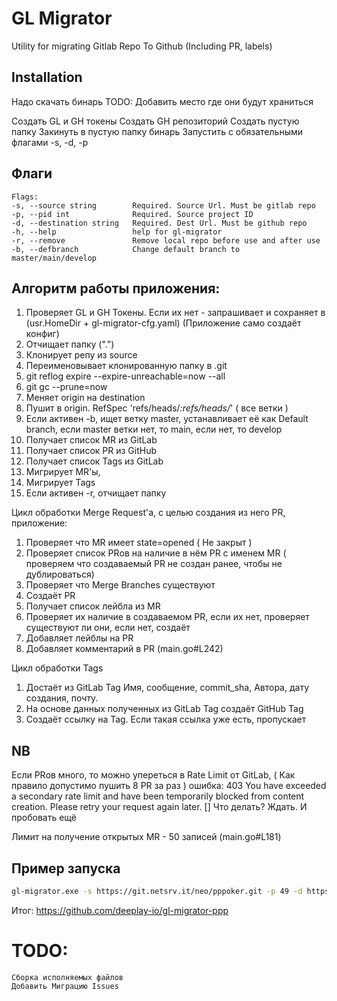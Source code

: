 # GL Migrator

Utility for migrating Gitlab Repo To Github (Including PR, labels)

## Installation

Надо скачать бинарь TODO: Добавить место где они будут храниться

Создать GL и GH токены
Создать GH репозиторий
Создать пустую папку
Закинуть в пустую папку бинарь
Запустить с обязательными флагами -s, -d, -p

## Флаги
```
Flags:
-s, --source string        Required. Source Url. Must be gitlab repo
-p, --pid int              Required. Source project ID
-d, --destination string   Required. Dest Url. Must be github repo
-h, --help                 help for gl-migrator
-r, --remove               Remove local repo before use and after use
-b, --defbranch            Change default branch to master/main/develop
```
## Алгоритм работы приложения:

1) Проверяет GL и GH Токены. Если их нет - запрашивает и сохраняет в (usr.HomeDir + gl-migrator-cfg.yaml) (Приложение само создаёт конфиг)
2) Отчищает папку (".")
3) Клонирует репу из source
4) Переименовывает клонированную папку в .git
5) git reflog expire --expire-unreachable=now --all
6) git gc --prune=now
7) Меняет origin на destination
8) Пушит в origin. RefSpec 'refs/heads/*:refs/heads/*' ( все ветки )
9) Если активен -b, ищет ветку master, устанавливает её как Default branch, если master ветки нет, то main, если нет, то develop
10) Получает список MR из GitLab
11) Получает список PR из GitHub
12) Получает список Tags из GitLab
13) Мигрирует MR'ы,
14) Мигрирует Tags
15) Если активен -r, отчищает папку

Цикл обработки Merge Request'a, с целью создания из него PR, приложение:
1) Проверяет что MR имеет state=opened ( Не закрыт )
2) Проверяет список PRов на наличие в нём PR с именем MR ( проверяем что создаваемый PR не создан ранее, чтобы не дублироваться)
3) Проверяет что Merge Branches существуют
4) Создаёт PR
5) Получает список лейбла из MR
6) Проверяет их наличие в создаваемом PR, если их нет, проверяет существуют ли они, если нет, создаёт
7) Добавляет лейблы на PR
8) Добавляет комментарий в PR (main.go#L242)

Цикл обработки Tags
1) Достаёт из GitLab Tag Имя, сообщение, commit_sha, Автора, дату создания, почту.
2) На основе данных полученных из GitLab Tag создаёт GitHub Tag
3) Создаёт ссылку на Tag. Если такая ссылка уже есть, пропускает

## NB

Если PRов много, то можно упереться в Rate Limit от GitLab, ( Как правило допустимо пушить 8 PR за раз ) ошибка:
403 You have exceeded a secondary rate limit and have been temporarily blocked from content creation. Please retry your request again later. []
Что делать? Ждать. И пробовать ещё

Лимит на получение открытых MR - 50 записей (main.go#L181)

## Пример запуска
```bash
gl-migrator.exe -s https://git.netsrv.it/neo/pppoker.git -p 49 -d https://github.com/deeplay-io/gl-migrator-ppp.git
```
Итог: https://github.com/deeplay-io/gl-migrator-ppp

# TODO:
```
Сборка исполняемых файлов
Добавить Миграцию Issues
```

